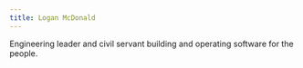 ```yaml
---
title: Logan McDonald
---
```


Engineering leader and civil servant building and operating software for the people.